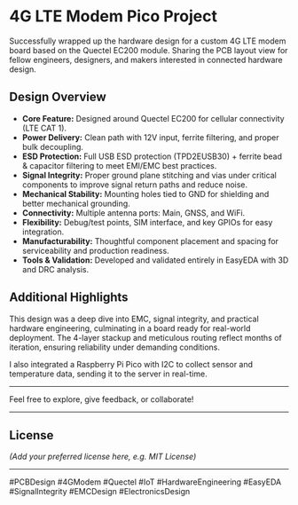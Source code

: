 # 4G LTE Modem Pico Project

Successfully wrapped up the hardware design for a custom 4G LTE modem board based on the Quectel EC200 module. Sharing the PCB layout view for fellow engineers, designers, and makers interested in connected hardware design.

## Design Overview

- **Core Feature:** Designed around Quectel EC200 for cellular connectivity (LTE CAT 1).
- **Power Delivery:** Clean path with 12V input, ferrite filtering, and proper bulk decoupling.
- **ESD Protection:** Full USB ESD protection (TPD2EUSB30) + ferrite bead & capacitor filtering to meet EMI/EMC best practices.
- **Signal Integrity:** Proper ground plane stitching and vias under critical components to improve signal return paths and reduce noise.
- **Mechanical Stability:** Mounting holes tied to GND for shielding and better mechanical grounding.
- **Connectivity:** Multiple antenna ports: Main, GNSS, and WiFi.
- **Flexibility:** Debug/test points, SIM interface, and key GPIOs for easy integration.
- **Manufacturability:** Thoughtful component placement and spacing for serviceability and production readiness.
- **Tools & Validation:** Developed and validated entirely in EasyEDA with 3D and DRC analysis.

## Additional Highlights

This design was a deep dive into EMC, signal integrity, and practical hardware engineering, culminating in a board ready for real-world deployment. The 4-layer stackup and meticulous routing reflect months of iteration, ensuring reliability under demanding conditions.

I also integrated a Raspberry Pi Pico with I2C to collect sensor and temperature data, sending it to the server in real-time.

---

Feel free to explore, give feedback, or collaborate!

---

## License

*(Add your preferred license here, e.g. MIT License)*

---

#PCBDesign #4GModem #Quectel #IoT #HardwareEngineering #EasyEDA #SignalIntegrity #EMCDesign #ElectronicsDesign
